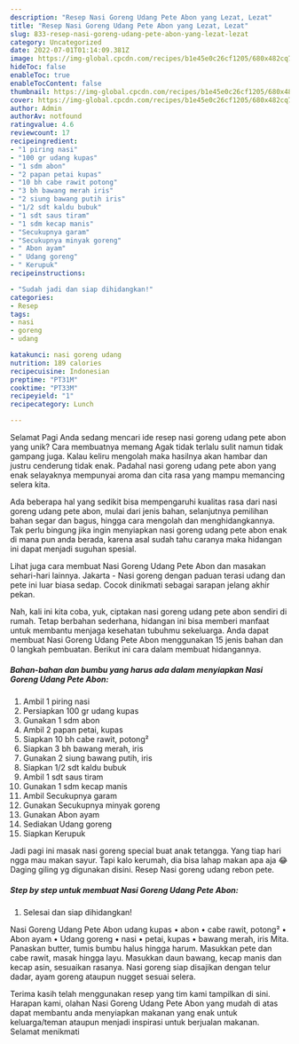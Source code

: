 ```yaml
---
description: "Resep Nasi Goreng Udang Pete Abon yang Lezat, Lezat"
title: "Resep Nasi Goreng Udang Pete Abon yang Lezat, Lezat"
slug: 833-resep-nasi-goreng-udang-pete-abon-yang-lezat-lezat
category: Uncategorized
date: 2022-07-01T01:14:09.381Z
image: https://img-global.cpcdn.com/recipes/b1e45e0c26cf1205/680x482cq70/nasi-goreng-udang-pete-abon-foto-resep-utama.jpg
hideToc: false
enableToc: true
enableTocContent: false
thumbnail: https://img-global.cpcdn.com/recipes/b1e45e0c26cf1205/680x482cq70/nasi-goreng-udang-pete-abon-foto-resep-utama.jpg
cover: https://img-global.cpcdn.com/recipes/b1e45e0c26cf1205/680x482cq70/nasi-goreng-udang-pete-abon-foto-resep-utama.jpg
author: Admin
authorAv: notfound
ratingvalue: 4.6
reviewcount: 17
recipeingredient:
- "1 piring nasi"
- "100 gr udang kupas"
- "1 sdm abon"
- "2 papan petai kupas"
- "10 bh cabe rawit potong"
- "3 bh bawang merah iris"
- "2 siung bawang putih iris"
- "1/2 sdt kaldu bubuk"
- "1 sdt saus tiram"
- "1 sdm kecap manis"
- "Secukupnya garam"
- "Secukupnya minyak goreng"
- " Abon ayam"
- " Udang goreng"
- " Kerupuk"
recipeinstructions:

- "Sudah jadi dan siap dihidangkan!"
categories:
- Resep
tags:
- nasi
- goreng
- udang

katakunci: nasi goreng udang 
nutrition: 189 calories
recipecuisine: Indonesian
preptime: "PT31M"
cooktime: "PT33M"
recipeyield: "1"
recipecategory: Lunch

---
```



Selamat Pagi Anda sedang mencari ide resep nasi goreng udang pete abon yang unik? Cara membuatnya memang Agak tidak terlalu sulit namun tidak gampang juga. Kalau keliru mengolah maka hasilnya akan hambar dan justru cenderung tidak enak. Padahal nasi goreng udang pete abon yang enak selayaknya mempunyai aroma dan cita rasa yang mampu memancing selera kita.


Ada beberapa hal yang sedikit bisa mempengaruhi kualitas rasa dari nasi goreng udang pete abon, mulai dari jenis bahan, selanjutnya pemilihan bahan segar dan bagus, hingga cara mengolah dan menghidangkannya. Tak perlu bingung jika ingin menyiapkan nasi goreng udang pete abon enak di mana pun anda berada, karena asal sudah tahu caranya maka hidangan ini dapat menjadi suguhan spesial.

Lihat juga cara membuat Nasi Goreng Udang Pete Abon dan masakan sehari-hari lainnya. Jakarta - Nasi goreng dengan paduan terasi udang dan pete ini luar biasa sedap. Cocok dinikmati sebagai sarapan jelang akhir pekan.


Nah, kali ini kita coba, yuk, ciptakan nasi goreng udang pete abon sendiri di rumah. Tetap berbahan sederhana, hidangan ini bisa memberi manfaat untuk membantu menjaga kesehatan tubuhmu sekeluarga. Anda dapat membuat Nasi Goreng Udang Pete Abon menggunakan 15 jenis bahan dan 0 langkah pembuatan. Berikut ini cara dalam membuat hidangannya.

<!--inarticleads1-->

##### Bahan-bahan dan bumbu yang harus ada dalam menyiapkan Nasi Goreng Udang Pete Abon:

1. Ambil 1 piring nasi
1. Persiapkan 100 gr udang kupas
1. Gunakan 1 sdm abon
1. Ambil 2 papan petai, kupas
1. Siapkan 10 bh cabe rawit, potong²
1. Siapkan 3 bh bawang merah, iris
1. Gunakan 2 siung bawang putih, iris
1. Siapkan 1/2 sdt kaldu bubuk
1. Ambil 1 sdt saus tiram
1. Gunakan 1 sdm kecap manis
1. Ambil Secukupnya garam
1. Gunakan Secukupnya minyak goreng
1. Gunakan  Abon ayam
1. Sediakan  Udang goreng
1. Siapkan  Kerupuk


Jadi pagi ini masak nasi goreng special buat anak tetangga. Yang tiap hari ngga mau makan sayur. Tapi kalo kerumah, dia bisa lahap makan apa aja 😂 Daging giling yg digunakan disini. Resep Nasi goreng udang rebon pete. 

<!--inarticleads2-->

##### Step by step untuk membuat Nasi Goreng Udang Pete Abon:


1. Selesai dan siap dihidangkan!

Nasi Goreng Udang Pete Abon udang kupas • abon • cabe rawit, potong² • Abon ayam • Udang goreng • nasi • petai, kupas • bawang merah, iris Mita. Panaskan butter, tumis bumbu halus hingga harum. Masukkan pete dan cabe rawit, masak hingga layu. Masukkan daun bawang, kecap manis dan kecap asin, sesuaikan rasanya. Nasi goreng siap disajikan dengan telur dadar, ayam goreng ataupun nugget sesuai selera. 

Terima kasih telah menggunakan resep yang tim kami tampilkan di sini. Harapan kami, olahan Nasi Goreng Udang Pete Abon yang mudah di atas dapat membantu anda menyiapkan makanan yang enak untuk keluarga/teman ataupun menjadi inspirasi untuk berjualan makanan. Selamat menikmati

